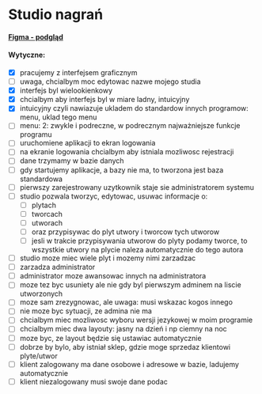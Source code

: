 # Studio nagrań
#### [Figma - podgląd](https://www.figma.com/file/acjfrPhXQswlLBg0gnZUcV/studio-nagra%C5%84?node-id=0%3A1)
#### Wytyczne:
- [x] pracujemy z interfejsem graficznym
- [ ] uwaga, chcialbym moc edytowac nazwe mojego studia
- [x] interfejs byl wielookienkowy
- [x] chcialbym aby interfejs byl w miare ladny, intuicyjny
- [x] intuicyjny czyli nawiazuje ukladem do standardow innych programow: menu, uklad tego menu
- [ ] menu: 2: zwykle i podreczne, w podrecznym najważniejsze funkcje programu
- [ ] uruchomiene aplikacji to ekran logowania
- [ ] na ekranie logowania chcialbym aby istniala mozliwosc rejestracji
- [ ] dane trzymamy w bazie danych
- [ ] gdy startujemy aplikacje, a bazy nie ma, to tworzona jest baza standardowa
- [ ] pierwszy zarejestrowany uzytkownik staje sie administratorem systemu
- [ ] studio pozwala tworzyc, edytowac, usuwac informacje o:
  - [ ] plytach
  - [ ] tworcach
  - [ ] utworach
  - [ ] oraz przypisywac do plyt utwory i tworcow tych utworow
  - [ ] jesli w trakcie przypisywania utworow do plyty podamy tworce, to wszystkie
   utwory na plycie naleza automatycznie do tego autora
- [ ] studio moze miec wiele plyt i mozemy nimi zarzadzac
- [ ] zarzadza administrator
- [ ] administrator moze awansowac innych na administratora
- [ ] moze tez byc usuniety ale nie gdy byl pierwszym adminem na liscie utworzonych
- [ ] moze sam zrezygnowac, ale uwaga: musi wskazac kogos innego
- [ ] nie moze byc sytuacji, ze admina nie ma
- [ ] chcialbym miec mozliwosc wyboru wersji jezykowej w moim programie
- [ ] chcialbym miec dwa layouty: jasny na dzień i np ciemny na noc
- [ ] moze byc, ze layout będzie się ustawiac automatycznie
- [ ] dobrze by bylo, aby istniał sklep, gdzie moge sprzedaz klientowi plyte/utwor
- [ ] klient zalogowany ma dane osobowe i adresowe w bazie, ladujemy automatycznie
- [ ] klient niezalogowany musi swoje dane podac
